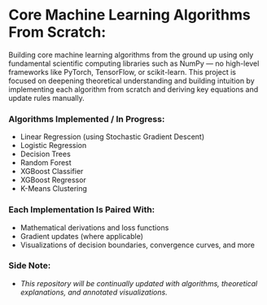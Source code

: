 # Core Machine Learning Algorithms From Scratch:
Building core machine learning algorithms from the ground up using only fundamental scientific computing libraries such as NumPy — no high-level frameworks like PyTorch, TensorFlow, or scikit-learn. This project is focused on deepening theoretical understanding and building intuition by implementing each algorithm from scratch and deriving key equations and update rules manually.

### Algorithms Implemented / In Progress:
- Linear Regression (using Stochastic Gradient Descent)
- Logistic Regression
- Decision Trees
- Random Forest
- XGBoost Classifier
- XGBoost Regressor
- K-Means Clustering

### Each Implementation Is Paired With:
- Mathematical derivations and loss functions
- Gradient updates (where applicable)
- Visualizations of decision boundaries, convergence curves, and more

### Side Note:
- *This repository will be continually updated with algorithms, theoretical explanations, and annotated visualizations.*
